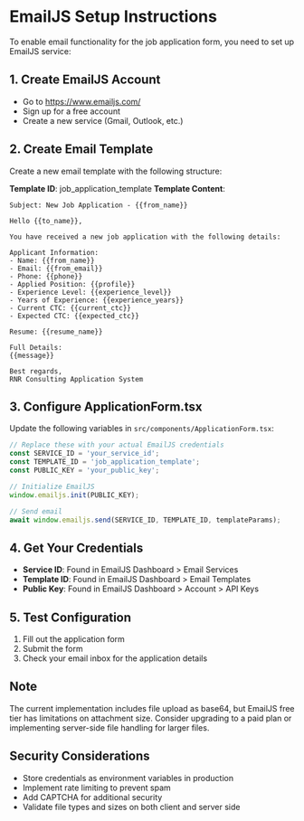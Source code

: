 # EmailJS Setup Instructions

To enable email functionality for the job application form, you need to set up EmailJS service:

## 1. Create EmailJS Account
- Go to https://www.emailjs.com/
- Sign up for a free account
- Create a new service (Gmail, Outlook, etc.)

## 2. Create Email Template
Create a new email template with the following structure:

**Template ID**: job_application_template
**Template Content**:
```
Subject: New Job Application - {{from_name}}

Hello {{to_name}},

You have received a new job application with the following details:

Applicant Information:
- Name: {{from_name}}
- Email: {{from_email}}
- Phone: {{phone}}
- Applied Position: {{profile}}
- Experience Level: {{experience_level}}
- Years of Experience: {{experience_years}}
- Current CTC: {{current_ctc}}
- Expected CTC: {{expected_ctc}}

Resume: {{resume_name}}

Full Details:
{{message}}

Best regards,
RNR Consulting Application System
```

## 3. Configure ApplicationForm.tsx
Update the following variables in `src/components/ApplicationForm.tsx`:

```javascript
// Replace these with your actual EmailJS credentials
const SERVICE_ID = 'your_service_id';
const TEMPLATE_ID = 'job_application_template';
const PUBLIC_KEY = 'your_public_key';

// Initialize EmailJS
window.emailjs.init(PUBLIC_KEY);

// Send email
await window.emailjs.send(SERVICE_ID, TEMPLATE_ID, templateParams);
```

## 4. Get Your Credentials
- **Service ID**: Found in EmailJS Dashboard > Email Services
- **Template ID**: Found in EmailJS Dashboard > Email Templates
- **Public Key**: Found in EmailJS Dashboard > Account > API Keys

## 5. Test Configuration
1. Fill out the application form
2. Submit the form
3. Check your email inbox for the application details

## Note
The current implementation includes file upload as base64, but EmailJS free tier has limitations on attachment size. Consider upgrading to a paid plan or implementing server-side file handling for larger files.

## Security Considerations
- Store credentials as environment variables in production
- Implement rate limiting to prevent spam
- Add CAPTCHA for additional security
- Validate file types and sizes on both client and server side
